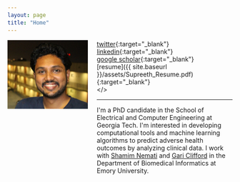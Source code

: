 ```yaml
---
layout: page 
title: "Home"
---
```


<div style="float:left;margin:0 20px 1000px 0">
   <img align="left" src="assets/supreeth_pic2_crop.jpeg" width="180">
</div>

<i class='fa fa-twitter fa-fw'></i>  [twitter](https://twitter.com/sprajw){:target="_blank"} <br>
<i class='fa fa-linkedin fa-fw'></i> [linkedin](https://www.linkedin.com/in/supreeth-prajwal/){:target="_blank"} <br>
<i class='fa fa-graduation-cap fa-fw'></i>  [google scholar](https://scholar.google.com/citations?user=BPT-V4AAAAAJ&hl=en){:target="_blank"} <br>
<i class='fa fa-file-text fa-fw'></i>  [resume]({{ site.baseurl }}/assets/Supreeth_Resume.pdf){:target="_blank"} <br>
<i class='fa fa-envelope fa-fw'></i> <a id="email"></> <br> 

<script>
<!--
var email_address = "supreeth" + "@" + "gatech";
email_address += ".edu";
$("#email").attr("href", "mailto:" + email_address).html("email");
//-->
</script>

---
I'm a PhD candidate in the School of Electrical and Computer Engineering at Georgia Tech. I'm interested in developing computational tools and machine learning algorithms to predict adverse health outcomes by analyzing clinical data. I work with [Shamim Nemati](http://nematilab.info/people/shamim/index.html) and [Gari Clifford](http://gdclifford.info/people/gari) in the Department of Biomedical Informatics at Emory University.
